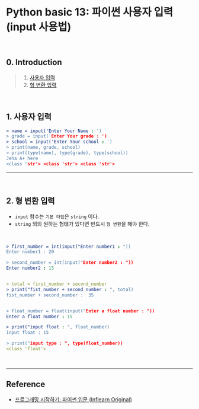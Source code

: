 # Python basic 13: 파이썬 사용자 입력 (input 사용법)

<br>

## 0. Introduction

> 1. [사용자 입력](#1-사용자-입력)
> 2. [형 변환 입력](#2-형-변환-입력)

<br>

## 1. 사용자 입력

```yml
> name = input('Enter Your Name : ')
> grade = input('Enter Your grade : ')
> school = input('Enter Your school : ')
> print(name, grade, school)
> print(type(name), type(grade), type(school))
Jeha A+ here
<class 'str'> <class 'str'> <class 'str'>
```

---

<br>

## 2. 형 변환 입력

- `input` 함수는 `기본 타입`은 `string` 이다.
- `string` 외의 원하는 형태가 있다면 반드시 `형 변환`을 해야 한다.

<br>

```yml
> first_number = int(input("Enter number1 : "))
Enter number1 : 20

> second_number = int(input("Enter number2 : "))
Enter number2 : 15


> total = first_number + second_number
> print("fist_number + second_number : ", total)
fist_number + second_number :  35


> float_number = float(input("Enter a float number : "))
Enter a float number : 15

> print("input float : ", float_number)
input float : 15

> print("input type : ", type(float_number))
<class 'float'>
```

<br>

---

## Reference

- [프로그래밍 시작하기: 파이썬 입문 (Inflearn Original)](https://www.inflearn.com/course/%ED%94%84%EB%A1%9C%EA%B7%B8%EB%9E%98%EB%B0%8D-%ED%8C%8C%EC%9D%B4%EC%8D%AC-%EC%9E%85%EB%AC%B8-%EC%9D%B8%ED%94%84%EB%9F%B0-%EC%98%A4%EB%A6%AC%EC%A7%80%EB%84%90)
